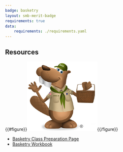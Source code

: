 ```yaml
---
badge: basketry
layout: smb-merit-badge
requirements: true
data:
    requirements: ./requirements.yaml
---
```


## Resources

{{#figure}}<img src="basketry-bucky.jpg" class="W(100%)" />{{/figure}}
* [Basketry Class Preparation Page](basketry-cpp.pdf)
* [Basketry Workbook](basketry-workbook.pdf)
